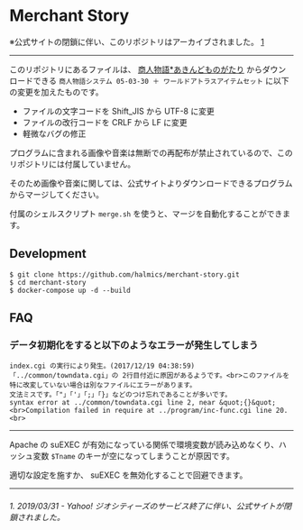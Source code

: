 # Merchant Story

※公式サイトの閉鎖に伴い、このリポジトリはアーカイブされました。
[1](#1-20190331---yahoo-ジオシティーズのサービス終了に伴い公式サイトが閉鎖されました)

---

このリポジトリにあるファイルは、 [商人物語*あきんどものがたり](http://www.geocities.co.jp/Playtown-Bingo/8587/) からダウンロードできる
`商人物語システム 05-03-30 ＋ ワールドアトラスアイテムセット` に以下の変更を加えたものです。

* ファイルの文字コードを Shift_JIS から UTF-8 に変更
* ファイルの改行コードを CRLF から LF に変更
* 軽微なバグの修正

プログラムに含まれる画像や音楽は無断での再配布が禁止されているので、このリポジトリには付属していません。

そのため画像や音楽に関しては、公式サイトよりダウンロードできるプログラムからマージしてください。

付属のシェルスクリプト `merge.sh` を使うと、マージを自動化することができます。

## Development

```
$ git clone https://github.com/halmics/merchant-story.git
$ cd merchant-story
$ docker-compose up -d --build
```

## FAQ

### データ初期化をすると以下のようなエラーが発生してしまう

```
index.cgi の実行により発生。(2017/12/19 04:38:59)
「../common/towndata.cgi」の 2行目付近に原因があるようです。<br>このファイルを特に改変していない場合は別なファイルにエラーがあります。
文法ミスです。「"」「'」「;」「}」などのつけ忘れであることが多いです。
syntax error at ../common/towndata.cgi line 2, near &quot;{}&quot;<br>Compilation failed in require at ../program/inc-func.cgi line 20.<br>
```

---

Apache の suEXEC が有効になっている関係で環境変数が読み込めなくり、ハッシュ変数 `$Tname` のキーが空になってしまうことが原因です。

適切な設定を施すか、 suEXEC を無効化することで回避できます。

---

###### 1. 2019/03/31 - Yahoo! ジオシティーズのサービス終了に伴い、公式サイトが閉鎖されました。
